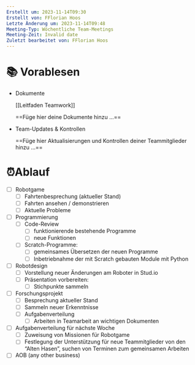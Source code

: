 ```yaml
---
Erstellt um: 2023-11-14T09:30
Erstellt von: FFlorian Hoos
Letzte Änderung um: 2023-11-14T09:48
Meeting-Typ: Wöchentliche Team-Meetings
Meeting-Zeit: Invalid date
Zuletzt bearbeitet von: FFlorian Hoos
---
```

# 📚 Vorablesen

- Dokumente
    
    [[Leitfaden Teamwork]]
    
    ==Füge hier deine Dokumente hinzu ...==
    
- Team-Updates & Kontrollen
    
    ==Füge hier Aktualisierungen und Kontrollen deiner Teammitglieder hinzu ...==
    

# ⏰Ablauf

- [ ] Robotgame
    - [ ] Fahrtenbesprechung (aktueller Stand)
    - [ ] Fahrten ansehen / demonstrieren
    - [ ] Aktuelle Probleme
- [ ] Programmierung
    - [ ] Code-Review
        - [ ] funktionierende bestehende Programme
        - [ ] neue Funktionen
    - [ ] Scratch-Programme:
        - [ ] gemeinsames Übersetzen der neuen Programme
        - [ ] Inbetriebnahme der mit Scratch gebauten Module mit Python
- [ ] Robotdesign
    - [ ] Vorstellung neuer Änderungen am Roboter in Stud.io
    - [ ] Präsentation vorbereiten:
        - [ ] Stichpunkte sammeln
- [ ] Forschungsprojekt
    - [ ] Besprechung aktueller Stand
    - [ ] Sammeln neuer Erkenntnisse
    - [ ] Aufgabenverteilung
        - [ ] Arbeiten in Teamarbeit an wichtigen Dokumenten
- [ ] Aufgabenverteilung für nächste Woche
    - [ ] Zuweisung von Missionen für Robotgame
    - [ ] Festlegung der Unterstützung für neue Teammitglieder von den “Alten Hasen”, suchen von Terminen zum gemeinsamen Arbeiten
- [ ] AOB (any other business)